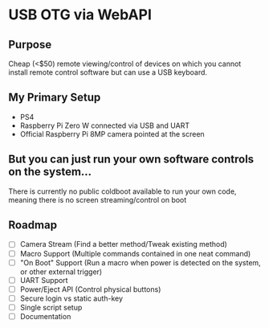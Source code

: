 USB OTG via WebAPI
==================

## Purpose
Cheap (<$50) remote viewing/control of devices on which you cannot install remote control software but can use a USB keyboard.

## My Primary Setup
- PS4
- Raspberry Pi Zero W connected via USB and UART
- Official Raspberry Pi 8MP camera pointed at the screen

## But you can just run your own software controls on the system...
There is currently no public coldboot available to run your own code, meaning there is no screen streaming/control on boot

## Roadmap
- [ ] Camera Stream (Find a better method/Tweak existing method)
- [ ] Macro Support (Multiple commands contained in one neat command)
- [ ] "On Boot" Support (Run a macro when power is detected on the system, or other external trigger)
- [ ] UART Support
- [ ] Power/Eject API (Control physical buttons)
- [ ] Secure login vs static auth-key
- [ ] Single script setup
- [ ] Documentation
